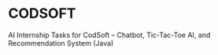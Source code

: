 # CODSOFT
AI Internship Tasks for CodSoft – Chatbot, Tic-Tac-Toe AI, and Recommendation System (Java)
